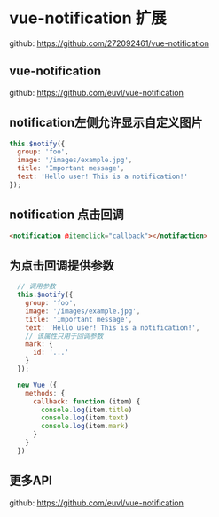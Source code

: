 # vue-notification 扩展

github: https://github.com/272092461/vue-notification

## vue-notification

github: https://github.com/euvl/vue-notification

## notification左侧允许显示自定义图片

```javascript
this.$notify({
  group: 'foo',
  image: '/images/example.jpg',
  title: 'Important message',
  text: 'Hello user! This is a notification!'
});
```

## notification 点击回调

```html
<notification @itemclick="callback"></notifaction>
```

## 为点击回调提供参数

```javascript
  // 调用参数
  this.$notify({
    group: 'foo',
    image: '/images/example.jpg',
    title: 'Important message',
    text: 'Hello user! This is a notification!',
    // 该属性只用于回调参数
    mark: {
      id: '...'
    }
  });

  new Vue ({
    methods: {
      callback: function (item) {
        console.log(item.title)
        console.log(item.text)
        console.log(item.mark)
      }
    }
  })
```

## 更多API

github: https://github.com/euvl/vue-notification